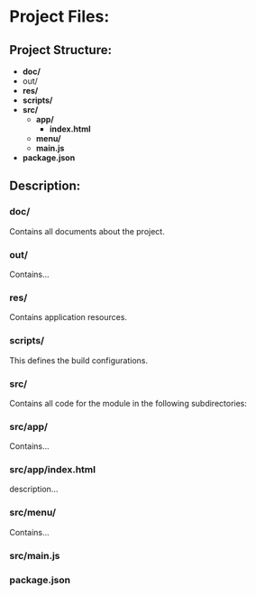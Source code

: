 # Project Files:

## Project Structure:
* **doc/**
* out/
* **res/**
* **scripts/**
* **src/**
    * **app/**
        * **index.html**
    * **menu/**
    * **main.js**
* **package.json**

## Description:
### doc/
Contains all documents about the project.

### out/
Contains...

### res/
Contains application resources.

### scripts/
This defines the build configurations.

### src/
Contains all code for the module in the following subdirectories:

### src/app/
Contains...

### src/app/index.html
description...

### src/menu/
Contains...

### src/main.js

### package.json
